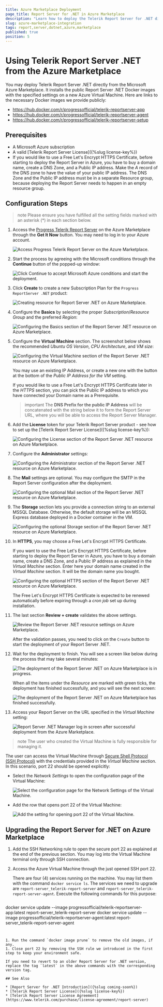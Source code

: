 ```yaml
---
title: Azure Marketplace Deployment
page_title: Report Server for .NET in Azure Marketplace
description: "Learn how to deploy the Telerik Report Server for .NET directly from the Microsoft Azure Marketplace."
slug: azure-marketplace-integration
tags: report,server,dotnet,azure,marketplace
published: true
position: 5
---
```


# Using Telerik Report Server .NET from the Azure Marketplace

You may deploy Telerik Report Server .NET directly from the Microsoft Azure Marketplace. It installs the public Report Server .NET Docker images with the specified settings on a new Azure Virtual Machine. Here are links to the necessary Docker images we provide publicly:

* https://hub.docker.com/r/progressofficial/telerik-reportserver-app
* https://hub.docker.com/r/progressofficial/telerik-reportserver-agent
* https://hub.docker.com/r/progressofficial/telerik-reportserver-setup

## Prerequisites

* A Microsoft Azure subscription
* A valid [Telerik Report Server License]({%slug license-key%})
* If you would like to use a Free Let's Encrypt HTTPS Certificate, before starting to deploy the Report Server in Azure, you have to buy a domain name, create a DNS Zone, and a Public IP address. Make the _A_ record of the DNS zone to have the value of your public IP address. The DNS Zone and the Public IP address must be in a separate Resource group, because deploying the Report Server needs to happen in an empty resource group.

## Configuration Steps

>note Please ensure you have fulfilled all the setting fields marked with an asterisk (*) in each section below.

1. Access the [Progress Telerik Report Server](https://azuremarketplace.microsoft.com/en-us/marketplace/apps/progresssoftwarecorporation.progress-telerik-report-server) on the Azure Marketplace through the __Get It Now__ button. You may need to log in to your Azure account.

	![Access Progress Telerik Report Server on the Azure Marketplace.](../images/rs-net-images/get-rs-net-on-azure-marketplace.png)

1. Start the process by agreeing with the Microsoft conditions through the __Continue__ button of the popped-up window:

	![Click Continue to accept Microsoft Azure conditions and start the deployment.](../images/rs-net-images/start-creating-report-server-app-azure.png)
	

1. Click __Create__ to create a new Subscription Plan for the `Progress ReportServer .NET` product:

	![Creating resource for Report Server .NET on Azure Marketplace.](../images/rs-net-images/create-rs-net-subscription-plan.png)

1. Configure the __Basics__ by selecting the proper _Subscription_/_Resource Group_ and the preferred _Region_:

	![Configuring the Basics section of the Report Server .NET resource on Azure Marketplace.](../images/rs-net-images/rs-net-azure-marketplace-settings-basics.png)

1. Configure the __Virtual Machine__ section. The screenshot below shows the recommended _Ubuntu OS Version_, _CPU Architecture_, and _VM size_:

	![Configuring the Virtual Machine section of the Report Server .NET resource on Azure Marketplace.](../images/rs-net-images/rs-net-azure-marketplace-settings-virtual-machine.png)

	You may use an existing IP Address, or create a new one with the button at the bottom of the _Public IP Address for the VM_ setting.

	If you would like to use a Free Let's Encrypt HTTPS Certificate later in the _HTTPS_ section, you can pick the Public IP address to which you have connected your Domain name as a Prerequisite.

	>important The __DNS Prefix for the public IP Address__ will be concatenated with the string below it to form the Report Server URL, where you will be able to access the Report Server Manager.

1. Add the __License__ token for your Telerik Report Server product - see how to set up the [Telerik Report Server License]({%slug license-key%}):

	![Configuring the License section of the Report Server .NET resource on Azure Marketplace.](../images/rs-net-images/rs-net-azure-marketplace-settings-license.png)

1. Configure the __Administrator__ settings:

	![Configuring the Administrator section of the Report Server .NET resource on Azure Marketplace.](../images/rs-net-images/rs-net-azure-marketplace-settings-administrator.png)

1. The __Mail__ settings are optional. You may configure the SMTP in the Report Server configuration after the deployment.

	![Configuring the optional Mail section of the Report Server .NET resource on Azure Marketplace.](../images/rs-net-images/rs-net-azure-marketplace-settings-mail.png)

1. The __Storage__ section lets you provide a connection string to an external MSSQL Database. Otherwise, the default storage will be an MSSQL Express database deployed in a Docker container in the VM.

 	![Configuring the optional Storage section of the Report Server .NET resource on Azure Marketplace.](../images/rs-net-images/rs-net-azure-marketplace-settings-storage.png)

1. In __HTTPS__, you may choose a Free Let's Encrypt HTTPS Certificate.

	If you want to use the Free Let's Encrypt HTTPS Certificate, before starting to deploy the Report Server in Azure, you have to buy a domain name, create a DNS Zone, and a Public IP address as explained in the _Virtual Machine_ section. Enter here your domain name created in the _Virtual Machine_ section. It will be the domain name you bought.
 
	![Configuring the optional HTTPS section of the Report Server .NET resource on Azure Marketplace.](../images/rs-net-images/rs-net-azure-marketplace-settings-https.png)

	The Free Let's Encrypt HTTPS Certificate is expected to be renewed automatically before expiring through a _cron job_ set up during installation.

1. The last section __Review + create__ validates the above settings.

	![Review the Report Server .NET resource settings on Azure Marketplace.](../images/rs-net-images/rs-net-azure-marketplace-settings-review.png)

	After the validation passes, you need to click on the `Create` button to start the deployment of your Report Server .NET.

1. Wait for the deployment to finish. You will see a screen like below during the process that may take several minutes:

	![The deployment of the Report Server .NET on Azure Marketplace is in progress.](../images/rs-net-images/rs-net-azure-marketplace-settings-deployment-in-progress.png)

	When all the items under the _Resource_ are marked with green ticks, the deployment has finished successfully, and you will see the next screen:

	![The deployment of the Report Server .NET on Azure Marketplace has finished successfully.](../images/rs-net-images/rs-net-azure-marketplace-settings-deployment-complete.png)

1. Access your Report Server on the URL specified in the _Virtual Machine_ setting:

	![Report Server .NET Manager log in screen after successful deployment from the Azure Marketplace.](../images/rs-net-images/rs-net-azure-marketplace-access-rs.png)

>note The user who created the Virtual Machine is fully responsible for managing it.

The user can access the Virtual Machine through [Secure Shell Protocol (SSH Protocol)](https://en.wikipedia.org/wiki/Secure_Shell) with the credentials provided in the _Virtual Machine_ section. In this scenario, port 22 should be opened explicitly:

* Select the _Network Settings_ to open the configuration page of the Virtual Machine:

	![Select the configuration page for the Network Settings of the Virtual Machine.](../images/rs-net-images/create-rs-net-network.png)

* Add the row that opens port 22 of the Virtual Machine:

	![Add the setting for opening port 22 of the Virtual Machine.](../images/rs-net-images/create-rs-net-network-settings.png)

## Upgrading the Report Server for .NET on Azure Marketplace

1. Add the SSH Networking rule to open the secure port 22 as explained at the end of the previous section. You may log into the Virtual Machine terminal only through SSH connection.
1. Access the Azure Virtual Machine through the just opened SSH port 22.
	
	There are four (4) services running on the machine. You may list them with the command `docker service ls`. The services we need to upgrade are `report-server_telerik-report-server` and `report-server_telerik-report-server-agent`. Execute the following commands for this purpose:
	
	````powershell
docker service update --image progressofficial/telerik-reportserver-app:latest report-server_telerik-report-server
	docker service update --image progressofficial/telerik-reportserver-agent:latest report-server_telerik-report-server-agent
````
	
	
1. Run the command `docker image prune` to remove the old images, if any.
1. Close port 22 by removing the SSH rule we introduced in the first step to keep your environment safe.

If you need to revert to an older Report Server for .NET version, replace the tag `latest` in the above commands with the corresponding version tag.

## See Also

* [Report Server for .NET Introduction]({%slug coming-soon%})
* [Telerik Report Server License]({%slug license-key%})
* [Telerik Report Server License Agreement](https://www.telerik.com/purchase/license-agreement/report-server)
